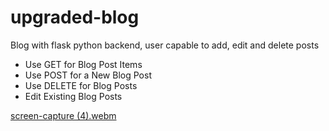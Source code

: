 # upgraded-blog
 Blog with flask python backend, user capable to add, edit and delete posts

 - Use GET for Blog Post Items
- Use POST for a New Blog Post
- Use DELETE for Blog Posts
- Edit Existing Blog Posts


 
[screen-capture (4).webm](https://github.com/AymirAydinli/Blog_Upgraded/assets/22778361/97a52b97-aba4-4ae4-b2f9-c9013f3aa4f3)
